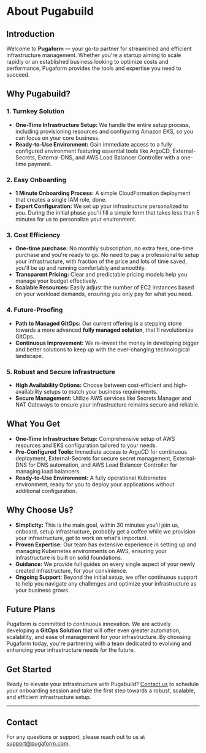 # About Pugabuild

## Introduction

Welcome to **Pugaform** — your go-to partner for streamlined and efficient infrastructure management. Whether you're a startup aiming to scale rapidly or an established business looking to optimize costs and performance, Pugaform provides the tools and expertise you need to succeed.

## Why Pugabuild?

### 1. **Turnkey Solution**
- **One-Time Infrastructure Setup:** We handle the entire setup process, including provisioning resources and configuring Amazon EKS, so you can focus on your core business.
- **Ready-to-Use Environment:** Gain immediate access to a fully configured environment featuring essential tools like ArgoCD, External-Secrets, External-DNS, and AWS Load Balancer Controller with a one-time payment.

### 2. **Easy Onboarding**
- **1 Minute Onboarding Process:** A simple CloudFormation deployment that creates a single IAM role, done.
- **Expert Configuration:** We set up your infrastructure personalized to you. During the initial phase you'll fill a simple form that takes less than 5 minutes for us to personalize your environment.

### 3. **Cost Efficiency**
- **One-time purchase:** No monthly subscription, no extra fees, one-time purchase and you're ready to go. No need to pay a professional to setup your infrastructure, with fraction of the price and lots of time saved, you'll be up and running comfortably and smoothly.
- **Transparent Pricing:** Clear and predictable pricing models help you manage your budget effectively.
- **Scalable Resources:** Easily adjust the number of EC2 instances based on your workload demands, ensuring you only pay for what you need.

### 4. **Future-Proofing**
- **Path to Managed GitOps:** Our current offering is a stepping stone towards a more advanced **fully managed solution**, that'll revolutionize GitOps.
- **Continuous Improvement:** We re-invest the money in developing bigger and better solutions to keep up with the ever-changing technological landscape.

### 5. **Robust and Secure Infrastructure**
- **High Availability Options:** Choose between cost-efficient and high-availability setups to match your business requirements.
- **Secure Management:** Utilize AWS services like Secrets Manager and NAT Gateways to ensure your infrastructure remains secure and reliable.

## What You Get

- **One-Time Infrastructure Setup:** Comprehensive setup of AWS resources and EKS configuration tailored to your needs.
- **Pre-Configured Tools:** Immediate access to ArgoCD for continuous deployment, External-Secrets for secure secret management, External-DNS for DNS automation, and AWS Load Balancer Controller for managing load balancers.
- **Ready-to-Use Environment:** A fully operational Kubernetes environment, ready for you to deploy your applications without additional configuration.

## Why Choose Us?

- **Simplicity:** This is the main goal, within 30 minutes you'll join us, onboard, setup infrastructure, probably get a coffee while we provision your infrastructure, get to work on what's important.
- **Proven Expertise:** Our team has extensive experience in setting up and managing Kubernetes environments on AWS, ensuring your infrastructure is built on solid foundations.
- **Guidance:** We provide full guides on every single aspect of your newly created infrastructure, for your convinience.
- **Ongoing Support:** Beyond the initial setup, we offer continuous support to help you navigate any challenges and optimize your infrastructure as your business grows.

## Future Plans

Pugaform is committed to continuous innovation. We are actively developing a **GitOps Solution** that will offer even greater automation, scalability, and ease of management for your infrastructure. By choosing Pugaform today, you're partnering with a team dedicated to evolving and enhancing your infrastructure needs for the future.

## Get Started

Ready to elevate your infrastructure with Pugabuild? [Contact us](mailto:support@pugaform.com) to schedule your onboarding session and take the first step towards a robust, scalable, and efficient infrastructure setup.

---

## Contact

For any questions or support, please reach out to us at [support@pugaform.com](mailto:support@pugaform.com).